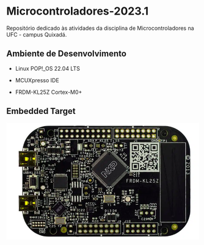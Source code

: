 # Microcontroladores-2023.1

Repositório dedicado às atividades da disciplina de Microcontroladores na UFC - campus Quixadá.

## Ambiente de Desenvolvimento

- Linux POP!_OS 22.04 LTS

- MCUXpresso IDE

- FRDM-KL25Z Cortex-M0+

## Embedded Target

![](./img/kl25z_board.png)